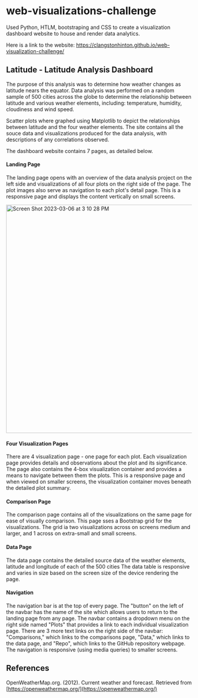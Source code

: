 # web-visualizations-challenge
Used Python, HTLM, bootstraping and CSS to create a visualization dashboard website to house and render data analytics.

Here is a link to the website:  https://clangstonhinton.github.io/web-visualization-challenge/



## Latitude - Latitude Analysis Dashboard

The purpose of this analysis was to determine how weather changes as latitude nears the equator.
Data analysis was performed on a random sample of 500 cities across the globe to determine the relationship between latitude and various weather elements, including: temperature, humidity, cloudiness and wind speed. 

Scatter plots where graphed using Matplotlib to depict the relationships between latitude and the four weather elements. The site contains all the souce data and visualizations produced for the data analysis, with descriptions of any correlations observed.
 
The dashboard website contains 7 pages, as detailed below.

#### Landing Page
The landing page opens with an overview of the data analysis project on the left side and visualizations of all four plots on the right side of the page. The plot images also serve as navigation to each plot's detail page. This is a responsive page and displays the content vertically on small screens.

<img width="618" alt="Screen Shot 2023-03-06 at 3 10 28 PM" src="https://user-images.githubusercontent.com/44728723/223219892-84d6d87d-bd15-4323-9960-de509dd80ce5.png">

     
#### Four Visualization Pages
There are 4 visualization page - one page for each plot. Each visualization page provides details and observations about the plot and its significance. The page also contains the 4-box visualization container and provides a means to navigate between them the plots. This is a responsive page and when viewed on smaller screens, the visualization container moves beneath the detailed plot summary.
    

#### Comparison Page
The comparison page contains all of the visualizations on the same page for ease of visually comparison. This page sses a Bootstrap grid for the visualizations. The grid ia two visualizations across on screens medium and larger, and 1 across on extra-small and small screens.
    
    
    
#### Data Page
The data page contains the detailed source data of the weather elements, latitude and longitude of each of the 500 cities  The data table is responsive and varies in size based on the screen size of the device rendering the page.



#### Navigation 
The navigation bar is at the top of every page. The "button" on the left of the navbar has the name of the site which allows users to return to the landing page from any page. The navbar contains a dropdown menu on the right side named "Plots" that provides a link to each individual visualization page. There are 3 more text links on the right side of the navbar: "Comparisons," which links to the comparisons page, "Data," which links to the data page, and "Repo", which links to the GitHub repository webpage. The navigation is responsive (using media queries) to smaller screens.


## References

OpenWeatherMap.org. (2012). Сurrent weather and forecast. Retrieved from [https://openweathermap.org/](https://openweathermap.org/)



